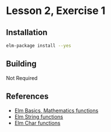 # Lesson 2, Exercise 1

## Installation

```bash
elm-package install --yes
```

## Building

Not Required

## References

* [Elm Basics, Mathematics functions](http://package.elm-lang.org/packages/elm-lang/core/latest/Basics#mathematics)
* [Elm String functions](http://package.elm-lang.org/packages/elm-lang/core/latest/String)
* [Elm Char functions](http://package.elm-lang.org/packages/elm-lang/core/latest/Char)
